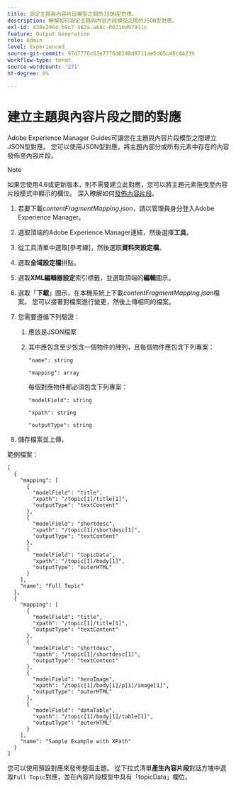 ```yaml
---
title: 設定主題與內容片段模型之間的JSON型對應。
description: 瞭解如何設定主題與內容片段模型之間的JSON型對應。
exl-id: 438e2964-b9c7-462a-a68c-8031bd97911c
feature: Output Generation
role: Admin
level: Experienced
source-git-commit: 97d7776c81e7776d0248d6711ae5d05c46c44239
workflow-type: tm+mt
source-wordcount: '271'
ht-degree: 0%

---
```


# 建立主題與內容片段之間的對應



Adobe Experience Manager Guides可讓您在主題與內容片段模型之間建立JSON型對應。 您可以使用JSON型對應，將主題內部分或所有元素中存在的內容發佈至內容片段。

>[!NOTE]
> 
> 如果您使用4.6或更新版本，則不需要建立此對應，您可以將主題元素拖曳至內容片段模式中顯示的欄位。
> 深入瞭解如何[發佈內容片段](../user-guide/publish-content-fragment.md)。


1. 若要下載&#x200B;*contentFragmentMapping.json*，請以管理員身分登入Adobe Experience Manager。
1. 選取頂端的Adobe Experience Manager連結，然後選擇&#x200B;**工具**。
1. 從工具清單中選取[參考線]，然後選取&#x200B;**資料夾設定檔**。
1. 選取&#x200B;**全域設定檔**&#x200B;拼貼。
1. 選取&#x200B;**XML編輯器設定**&#x200B;索引標籤，並選取頂端的&#x200B;**編輯**&#x200B;圖示。
1. 選取「**下載**」圖示，在本機系統上下載&#x200B;*contentFragmentMapping.json*&#x200B;檔案。 您可以接著對檔案進行變更，然後上傳相同的檔案。

1. 您需要遵循下列驗證：

   1. 應該是JSON檔案
   2. 其中應包含至少包含一個物件的陣列，且每個物件應包含下列專案：


      `"name": string `

      `"mapping": array`

      每個對應物件都必須包含下列專案：

      `"modelField": string`

      `"xpath": string`

      `"outputType": string`
1. 儲存檔案並上傳。

範例檔案：

```
[
  {
    "mapping": [
      {
        "modelField": "title",
        "xpath": "/topic[1]/title[1]",
        "outputType": "textContent"
      },
      {
        "modelField": "shortdesc",
        "xpath": "/topic[1]/shortdesc[1]",
        "outputType": "textContent"
      },
      {
        "modelField": "topicData",
        "xpath": "/topic[1]/body[1]",
        "outputType": "outerHTML"
      }
    ],
    "name": "Full Topic"
  },
  {
    "mapping": [
      {
        "modelField": "title",
        "xpath": "/topic[1]/title[1]",
        "outputType": "textContent"
      },
      {
        "modelField": "shortdesc",
        "xpath": "/topic[1]/shortdesc[1]",
        "outputType": "textContent"
      },
      {
        "modelField": "heroImage",
        "xpath": "/topic[1]/body[1]/p[1]/image[1]",
        "outputType": "outerHTML"
      },
      {
        "modelField": "dataTable",
        "xpath": "/topic[1]/body[1]/table[1]",
        "outputType": "outerHTML"
      }
    ],
    "name": "Sample Example with XPath"
  }
]
```

您可以使用預設對應來發佈整個主題。 從下拉式清單&#x200B;**產生內容片段**&#x200B;對話方塊中選取`Full Topic`對應，並在內容片段模型中具有「topicData」欄位。
